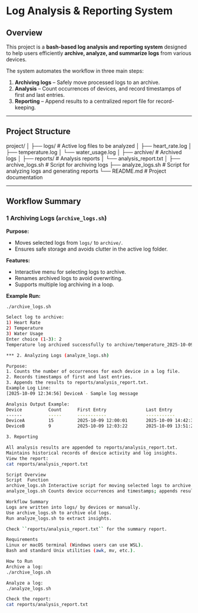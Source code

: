 # Log Analysis & Reporting System

## Overview
This project is a **bash-based log analysis and reporting system** designed to help users efficiently **archive, analyze, and summarize logs** from various devices.

The system automates the workflow in three main steps:

1. **Archiving logs** – Safely move processed logs to an archive.
2. **Analysis** – Count occurrences of devices, and record timestamps of first and last entries.
3. **Reporting** – Append results to a centralized report file for record-keeping.

---

## Project Structure

project/
│
├── logs/                     # Active log files to be analyzed
│   ├── heart_rate.log
│   ├── temperature.log
│   └── water_usage.log
│
├── archive/                  # Archived logs
│
├── reports/                  # Analysis reports
│   └── analysis_report.txt
│
├── archive_logs.sh           # Script for archiving logs
├── analyze_logs.sh           # Script for analyzing logs and generating reports
└── README.md                 # Project documentation

---

## Workflow Summary

### 1 Archiving Logs (`archive_logs.sh`)  
**Purpose:**  
- Moves selected logs from `logs/` to `archive/`.  
- Ensures safe storage and avoids clutter in the active log folder.  

**Features:**  
- Interactive menu for selecting logs to archive.  
- Renames archived logs to avoid overwriting.  
- Supports multiple log archiving in a loop.  

**Example Run:**
```bash
./archive_logs.sh

Select log to archive:
1) Heart Rate
2) Temperature
3) Water Usage
Enter choice (1-3): 2
Temperature log archived successfully to archive/temperature_2025-10-09.log

*** 2. Analyzing Logs (analyze_logs.sh)

Purpose:
1. Counts the number of occurrences for each device in a log file.
2. Records timestamps of first and last entries.
3. Appends the results to reports/analysis_report.txt.
Example Log Line:
[2025-10-09 12:34:56] DeviceA - Sample log message

Analysis Output Example:
Device          Count      First Entry               Last Entry
------          -----      -----------               -----------
DeviceA         15         2025-10-09 12:00:01       2025-10-09 14:42:33
DeviceB         9          2025-10-09 12:03:22       2025-10-09 13:51:20

3️. Reporting

All analysis results are appended to reports/analysis_report.txt.
Maintains historical records of device activity and log insights.
View the report:
cat reports/analysis_report.txt

Script Overview
Script	Function
archive_logs.sh	Interactive script for moving selected logs to archive.
analyze_logs.sh	Counts device occurrences and timestamps; appends results to report.

Workflow Summary
Logs are written into logs/ by devices or manually.
Use archive_logs.sh to archive old logs.
Run analyze_logs.sh to extract insights.

Check ``reports/analysis_report.txt`` for the summary report.

Requirements
Linux or macOS terminal (Windows users can use WSL).
Bash and standard Unix utilities (awk, mv, etc.).

How to Run
Archive a log:
./archive_logs.sh

Analyze a log:
./analyze_logs.sh

Check the report:
cat reports/analysis_report.txt
